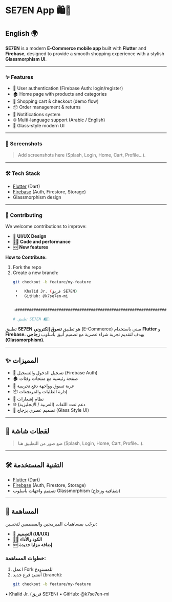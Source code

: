 # SE7EN App 🛍️🚀

## English 🌍

**SE7EN** is a modern **E-Commerce mobile app** built with **Flutter** and **Firebase**, designed to provide a smooth shopping experience with a stylish **Glassmorphism UI**.

---

### ✨ Features
- 👤 User authentication (Firebase Auth: login/register)
- 🏠 Home page with products and categories
- 🛒 Shopping cart & checkout (demo flow)
- 📦 Order management & returns
- 🔔 Notifications system
- 🌐 Multi-language support (Arabic / English)
- 🎨 Glass-style modern UI

---

### 📸 Screenshots
> Add screenshots here (Splash, Login, Home, Cart, Profile…).

---

### 🛠️ Tech Stack
- [Flutter](https://flutter.dev/) (Dart)
- [Firebase](https://firebase.google.com/) (Auth, Firestore, Storage)
- Glassmorphism design

---

### 🚀 Contributing
We welcome contributions to improve:
- 🎨 **UI/UX Design**
- 🧑‍💻 **Code and performance**
- 🆕 **New features**

**How to Contribute:**
1. Fork the repo
2. Create a new branch:
   ```bash
   git checkout -b feature/my-feature

  	•	Khalid Jr. (فريق SE7EN)
   	•	GitHub: @k7se7en-mi
   

   :#################################################################################################################################:

   # تطبيق SE7EN 🛍️🚀

تطبيق **SE7EN** هو تطبيق **تسوق إلكتروني** (E-Commerce) مبني باستخدام **Flutter** و **Firebase**، يهدف لتقديم تجربة شراء عصرية مع تصميم أنيق بأسلوب **زجاجي (Glassmorphism)**.

---

## ✨ المميزات
- 👤 تسجيل الدخول والتسجيل (Firebase Auth)
- 🏠 صفحة رئيسية مع منتجات وفئات
- 🛒 عربة تسوق وواجهة دفع تجريبية
- 📦 إدارة الطلبات والمرتجعات
- 🔔 نظام إشعارات
- 🌐 دعم تعدد اللغات (العربية / الإنجليزية)
- 🎨 تصميم عصري بزجاج (Glass Style UI)

---

## 📸 لقطات شاشة
> ضع صور من التطبيق هنا (Splash, Login, Home, Cart, Profile…).

---

## 🛠️ التقنية المستخدمة
- [Flutter](https://flutter.dev/) (Dart)
- [Firebase](https://firebase.google.com/) (Auth, Firestore, Storage)
- تصميم واجهات بأسلوب Glassmorphism (شفافية وزجاج)

---

## 🚀 المساهمة
نرحّب بمساهمات المبرمجين والمصممين لتحسين:
- 🎨 **التصميم (UI/UX)**
- 🧑‍💻 **الكود والأداء**
- 🆕 **إضافة مزايا جديدة**

### خطوات المساهمة:
1. اعمل Fork للمستودع
2. أنشئ فرع جديد (branch):
   ```bash
   git checkout -b feature/my-feature

  •	Khalid Jr. (فريق SE7EN)
   	•	GitHub: @k7se7en-mi
